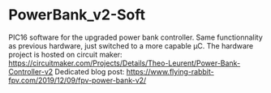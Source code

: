 # PowerBank_v2-Soft
PIC16 software for the upgraded power bank controller. Same functionnality as previous hardware, just switched to a more capable µC.
The hardware project is hosted on circuit maker: https://circuitmaker.com/Projects/Details/Theo-Leurent/Power-Bank-Controller-v2
Dedicated blog post: https://www.flying-rabbit-fpv.com/2019/12/09/fpv-power-bank-v2/
